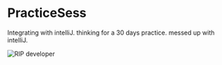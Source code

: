 # PracticeSess
Integrating with intelliJ.
thinking for a 30 days practice.
messed up with intelliJ.


![RIP developer](https://media.giphy.com/media/koUtwnvA3TY7C/giphy.gif)
